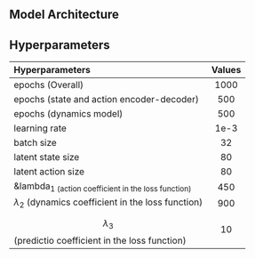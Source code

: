 ## Model Architecture


## Hyperparameters

| Hyperparameters | Values | 
| :------------- | :----------: | 
|  epochs (Overall) | 1000 | 
| epochs (state and action encoder-decoder) | 500 |
| epochs (dynamics model) | 500 |
| learning rate | 1e-3 |
| batch size | 32 |
| latent state size | 80 |
| latent action size | 80 |
| &lambda<sub>1 (action coefficient in the loss function) | 450 |
| $\lambda_2$ (dynamics coefficient in the loss function) | 900 |
| $$\lambda_3$$ (predictio coefficient in the loss function) | 10 |
